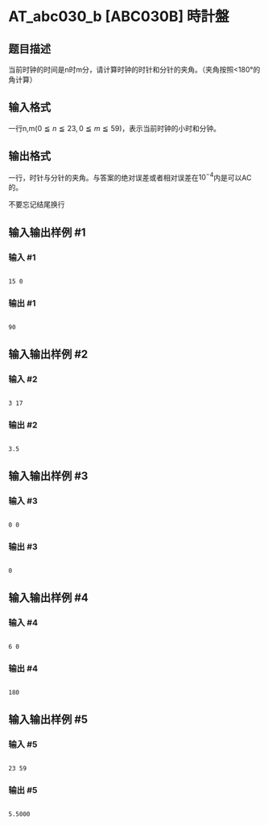 # AT_abc030_b [ABC030B] 時計盤

## 题目描述

当前时钟的时间是n时m分，请计算时钟的时针和分针的夹角。（夹角按照<180°的角计算）

## 输入格式

一行n,m$( 0 ≦ n ≦ 23, 0 ≦ m ≦ 59 )$，表示当前时钟的小时和分钟。

## 输出格式

一行，时针与分针的夹角。与答案的绝对误差或者相对误差在$10^{-4}$内是可以AC的。

不要忘记结尾换行

## 输入输出样例 #1

### 输入 #1

```
15 0
```

### 输出 #1

```
90
```

## 输入输出样例 #2

### 输入 #2

```
3 17
```

### 输出 #2

```
3.5
```

## 输入输出样例 #3

### 输入 #3

```
0 0
```

### 输出 #3

```
0
```

## 输入输出样例 #4

### 输入 #4

```
6 0
```

### 输出 #4

```
180
```

## 输入输出样例 #5

### 输入 #5

```
23 59
```

### 输出 #5

```
5.5000
```